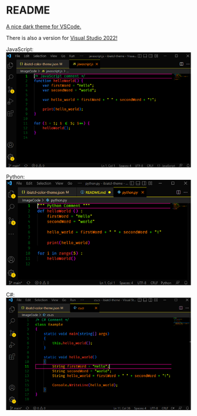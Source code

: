 # README
[A nice dark theme for VSCode.](https://www.youtube.com/watch?v=tKjZuykKY1I&ab_channel=RHINO)

There is also a version for [Visual Studio 2022!](https://marketplace.visualstudio.com/items?itemName=Tarhn.ibiatcl2022)

JavaScript:
![](./Images/JavaScript.PNG)

Python:
![](./Images/Python.PNG)

C#:
![](./Images/Cs.PNG)

